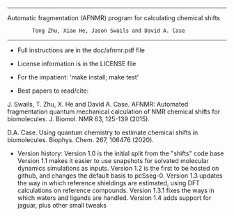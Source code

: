 ------------------------------------------------------------------------------
   Automatic fragmentation (AFNMR) program for calculating chemical shifts

            Tong Zhu, Xiao He, Jason Swails and David A. Case
------------------------------------------------------------------------------

* Full instructions are in the doc/afnmr.pdf file

* License information is in the LICENSE file

* For the impatient:  'make install;  make test'

* Best papers to read/cite: 

J. Swails, T. Zhu, X. He and David A. Case.  AFNMR: Automated fragmentation
quantum mechanical calculation of NMR chemical shifts for biomolecules.
J. Biomol. NMR 63, 125-139 (2015).

D.A. Case. Using quantum chemistry to estimate chemical shifts in
biomolecules. Biophys. Chem. 267, 106476 (2020).

* Version history:
   Version 1.0 is the initial split from the "shifts" code base
   Version 1.1 makes it easier to use snapshots for solvated molecular 
       dynamics simulations as inputs.
   Version 1.2 is the first to be hosted on github, and changes the 
       default basis to pcSseg-0.
   Version 1.3 updates the way in which reference shieldings are estimated,
       using DFT calculations on reference compounds. 
   Version 1.3.1 fixes the ways in which waters and ligands are handled.
   Version 1.4 adds support for jaguar, plus other small tweaks
